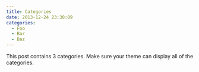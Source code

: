 ```yaml
---
title: Categories
date: 2013-12-24 23:30:09
categories:
  - Foo
  - Bar
  - Baz
---
```


This post contains 3 categories. Make sure your theme can display all of the categories.
